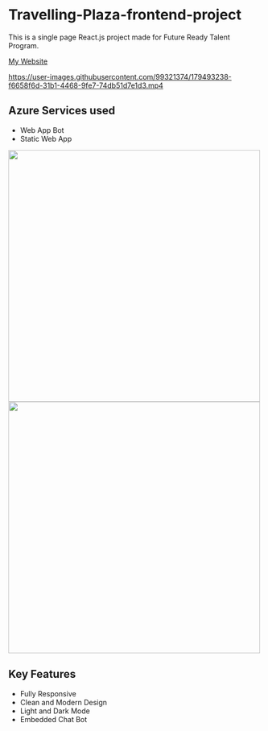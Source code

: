 <h1>Travelling-Plaza-frontend-project</h1>
<p>This is a single page React.js project made for Future Ready Talent Program.</p>

<a href='https://lively-cliff-050109300.1.azurestaticapps.net/'>My Website</a>

https://user-images.githubusercontent.com/99321374/179493238-f6658f6d-31b1-4468-9fe7-74db51d7e1d3.mp4</video>

<h2>Azure Services used</h2>
<ul>
  <li>Web App Bot</li>
  <li>Static Web App</li>
</ul>


<img src="https://user-images.githubusercontent.com/99321374/179458826-fe0bfa71-a844-43c3-bebd-aef73c47880e.png" width="500">
<img src="https://user-images.githubusercontent.com/99321374/179459056-2871bb5f-88b7-46ff-8155-2baa2f13da5e.png" width="500">

<h2>Key Features</h2>
<ul>
  <li>Fully Responsive</li>
  <li>Clean and Modern Design</li>
  <li>Light and Dark Mode</li>
  <li>Embedded Chat Bot</li>
</ul>

